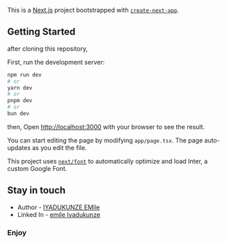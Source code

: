 This is a [Next.js](https://nextjs.org/) project bootstrapped with [`create-next-app`](https://github.com/vercel/next.js/tree/canary/packages/create-next-app).

## Getting Started

after cloning this repository, 

First, run the development server:

```bash
npm run dev
# or
yarn dev
# or
pnpm dev
# or
bun dev
```
then,
Open [http://localhost:3000](http://localhost:3000) with your browser to see the result.

You can start editing the page by modifying `app/page.tsx`. The page auto-updates as you edit the file.

This project uses [`next/font`](https://nextjs.org/docs/basic-features/font-optimization) to automatically optimize and load Inter, a custom Google Font.

## Stay in touch

- Author - [IYADUKUNZE EMile](https://emileiya.netlify.app/)
- Linked In - [emile Iyadukunze](https://www.linkedin.com/in/iyadukunze-emile-16847a1a0/)

### Enjoy
